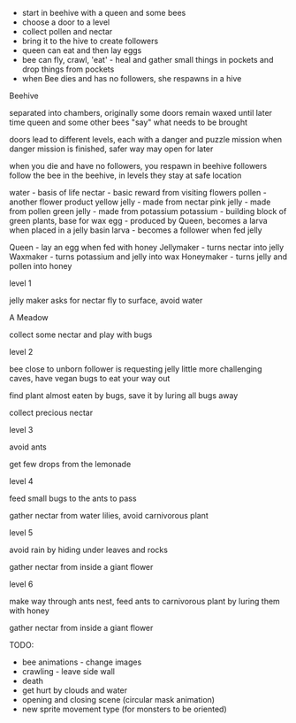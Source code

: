 - start in beehive with a queen and some bees
- choose a door to a level
- collect pollen and nectar
- bring it to the hive to create followers
- queen can eat and then lay eggs
- bee can fly, crawl, 'eat' - heal and gather small things in pockets and drop things from pockets
- when Bee dies and has no followers, she respawns in a hive

Beehive

separated into chambers, originally some doors remain waxed until later time
queen and some other bees "say" what needs to be brought

doors lead to different levels, each with a danger and puzzle mission
when danger mission is finished, safer way may open for later

when you die and have no followers, you respawn in beehive
followers follow the bee in the beehive, in levels they stay at safe location

water - basis of life
nectar - basic reward from visiting flowers
pollen - another flower product
yellow jelly - made from nectar
pink jelly - made from pollen
green jelly - made from potassium
potassium - building block of green plants, base for wax
egg - produced by Queen, becomes a larva when placed in a jelly basin
larva - becomes a follower when fed jelly

Queen - lay an egg when fed with honey
Jellymaker - turns nectar into jelly
Waxmaker - turns potassium and jelly into wax
Honeymaker - turns jelly and pollen into honey

level 1

jelly maker asks for nectar
fly to surface, avoid water

A Meadow

collect some nectar and play with bugs

level 2

bee close to unborn follower is requesting jelly
little more challenging caves, have vegan bugs to eat your way out

find plant almost eaten by bugs, save it by luring all bugs away

collect precious nectar

level 3

avoid ants

get few drops from the lemonade

level 4

feed small bugs to the ants to pass

gather nectar from water lilies, avoid carnivorous plant

level 5

avoid rain by hiding under leaves and rocks

gather nectar from inside a giant flower

level 6

make way through ants nest, feed ants to carnivorous plant by luring them with honey

gather nectar from inside a giant flower


TODO:

- bee animations - change images
- crawling - leave side wall
- death
- get hurt by clouds and water
- opening and closing scene (circular mask animation)
- new sprite movement type (for monsters to be oriented)






